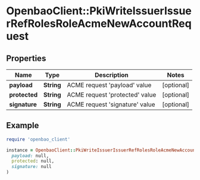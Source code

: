 # OpenbaoClient::PkiWriteIssuerIssuerRefRolesRoleAcmeNewAccountRequest

## Properties

| Name | Type | Description | Notes |
| ---- | ---- | ----------- | ----- |
| **payload** | **String** | ACME request &#39;payload&#39; value | [optional] |
| **protected** | **String** | ACME request &#39;protected&#39; value | [optional] |
| **signature** | **String** | ACME request &#39;signature&#39; value | [optional] |

## Example

```ruby
require 'openbao_client'

instance = OpenbaoClient::PkiWriteIssuerIssuerRefRolesRoleAcmeNewAccountRequest.new(
  payload: null,
  protected: null,
  signature: null
)
```

